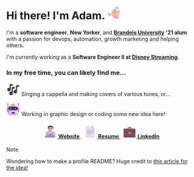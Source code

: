 # **Hi there! I'm Adam.**  ![👋](assets/wave.png)

I'm a **software engineer**, **New Yorker**, and **<a href="http://brandeis.edu">Brandeis University</a> '21 alum** with a passion for devops, automation, growth marketing and helping others. 
 
I'm currently working as a **Software Engineer II at <a href="https://www.disneystreaming.com/">Disney Streaming</a>.**

### In my free time, you can likely find me...

![🎶](assets/music.png) Singing a cappella and making covers of various tunes, or...

![🤖](assets/robot.png) Working in graphic design or coding some new idea here!
    <h4><p align="center">
    <a href="https://adamfleishaker.com/">
     ![👨🏻‍💻](assets/technologist.png) **Website**
    </a>&nbsp;
    <a href="http://adamfleishaker.com/assets/resume.pdf">
        ![📄](assets/page.png) **Resume**
    </a>&nbsp;
    <a href="https://www.linkedin.com/in/adamfleishaker/">
        ![💼](assets/briefcase.png) **LinkedIn**
    </a>
    </p></h4>

> [!NOTE]
> Wondering how to make a profile README? Huge credit to <a
href="https://www.aboutmonica.com/blog/how-to-create-a-github-profile-readme">this article for the idea!</a>
